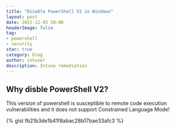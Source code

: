 ```yaml
---
title: "Disable PowerShell V2 in Windows"
layout: post
date: 2021-12-05 20:00
headerImage: false
tag:
- powershell
- security
star: true
category: blog
author: intuner
description: Intune remediation
---
```

## Why disble PowerShell V2?
This version of powershell is susceptible to remote code execution vulnerabilities and it
does not support Constrained Language Mode!

{% gist fb21b3de1b41f8abac28b17bae33afc3 %}

